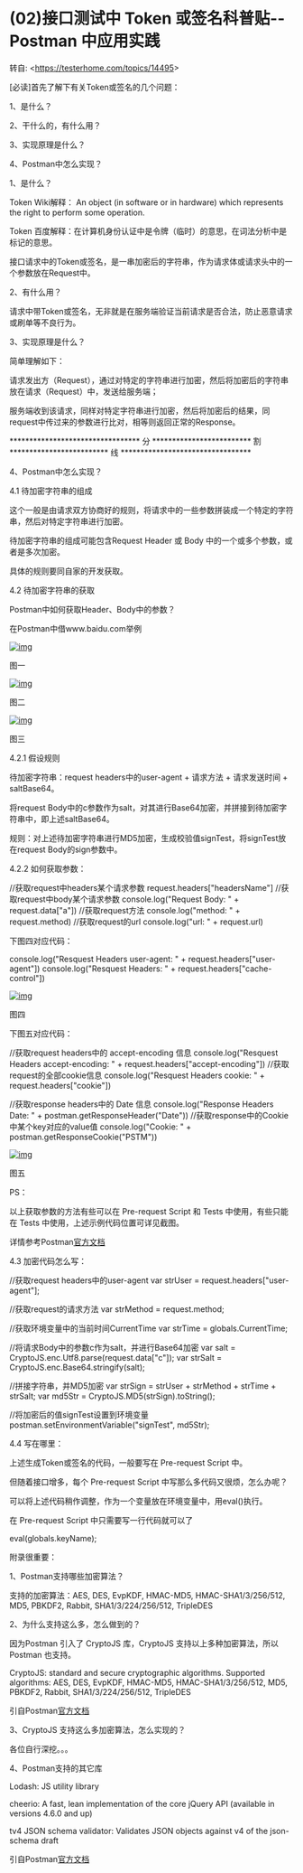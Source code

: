 # (02)接口测试中 Token 或签名科普贴--Postman 中应用实践

转自: <<https://testerhome.com/topics/14495>> 

[必读]首先了解下有关Token或签名的几个问题：

1、是什么？

2、干什么的，有什么用？

3、实现原理是什么？

4、Postman中怎么实现？

1、是什么？

Token Wiki解释： An object (in software or in hardware) which represents the right to perform some operation.

Token 百度解释：在计算机身份认证中是令牌（临时）的意思，在词法分析中是标记的意思。

接口请求中的Token或签名，是一串加密后的字符串，作为请求体或请求头中的一个参数放在Request中。

2、有什么用？

请求中带Token或签名，无非就是在服务端验证当前请求是否合法，防止恶意请求或刷单等不良行为。

3、实现原理是什么？

简单理解如下：

请求发出方（Request），通过对特定的字符串进行加密，然后将加密后的字符串放在请求（Request）中，发送给服务端；

服务端收到该请求，同样对特定字符串进行加密，然后将加密后的结果，同request中传过来的参数进行比对，相等则返回正常的Response。

********************************* 分 ************************* 割 ************************* 线 *********************************

4、Postman中怎么实现？

4.1 待加密字符串的组成

这个一般是由请求双方协商好的规则，将请求中的一些参数拼装成一个特定的字符串，然后对特定字符串进行加密。

待加密字符串的组成可能包含Request Header 或 Body 中的一个或多个参数，或者是多次加密。

具体的规则要同自家的开发获取。

4.2 待加密字符串的获取

Postman中如何获取Header、Body中的参数？

在Postman中借www.baidu.com举例

[![img](file:///C:/Users/zhaoq/AppData/Local/Temp/msohtmlclip1/01/clip_image001.png)](https://testerhome.com/uploads/photo/2018/6b4e8f5d-6ecf-446d-b946-2c8a668abd86.png!large)

图一

[![img](file:///C:/Users/zhaoq/AppData/Local/Temp/msohtmlclip1/01/clip_image002.png)](https://testerhome.com/uploads/photo/2018/1907ddfb-6a73-4711-87a9-844ef2267a25.png!large)

图二

[![img](file:///C:/Users/zhaoq/AppData/Local/Temp/msohtmlclip1/01/clip_image003.png)](https://testerhome.com/uploads/photo/2018/c78b9309-bcfa-4355-94bc-218fb4cef16a.png!large)

图三

4.2.1 假设规则

待加密字符串：request headers中的user-agent + 请求方法 + 请求发送时间 + saltBase64。

将request Body中的c参数作为salt，对其进行Base64加密，并拼接到待加密字符串中，即上述saltBase64。

规则：对上述待加密字符串进行MD5加密，生成校验值signTest，将signTest放在request Body的sign参数中。

4.2.2 如何获取参数：

//获取request中headers某个请求参数
 request.headers["headersName"]
 //获取request中body某个请求参数
 console.log("Request Body: " + request.data["a"])
 //获取request方法
 console.log("method: " + request.method)
 //获取request的url
 console.log("url: " + request.url)

下图四对应代码：

console.log("Resquest Headers user-agent: " + request.headers["user-agent"])
 console.log("Resquest Headers: " + request.headers["cache-control"])

[![img](file:///C:/Users/zhaoq/AppData/Local/Temp/msohtmlclip1/01/clip_image004.png)](https://testerhome.com/uploads/photo/2018/2adabb2f-bf9c-45c3-b76b-1a0a51505e93.png!large)

图四

下图五对应代码：

//获取request headers中的 accept-encoding 信息
 console.log("Resquest Headers accept-encoding: " + request.headers["accept-encoding"])
 //获取request的全部cookie信息
 console.log("Resquest Headers cookie: " + request.headers["cookie"])

//获取response headers中的 Date 信息
 console.log("Response Headers Date: " + postman.getResponseHeader("Date"))
 //获取response中的Cookie 中某个key对应的value值
 console.log("Cookie: " + postman.getResponseCookie("PSTM"))

[![img](file:///C:/Users/zhaoq/AppData/Local/Temp/msohtmlclip1/01/clip_image005.png)](https://testerhome.com/uploads/photo/2018/463dc179-5bb8-4f1d-bea1-b35d5adb54eb.png!large)

图五

PS：

以上获取参数的方法有些可以在 Pre-request Script 和 Tests 中使用，有些只能在 Tests 中使用，上述示例代码位置可详见截图。

详情参考Postman[官方文档](https://www.getpostman.com/docs/v6/postman/scripts/postman_sandbox)

4.3 加密代码怎么写：

//获取request headers中的user-agent
 var strUser = request.headers["user-agent"];

//获取request的请求方法
 var strMethod = request.method;

//获取环境变量中的当前时间CurrentTime
 var strTime = globals.CurrentTime;

//将请求Body中的参数c作为salt，并进行Base64加密
 var salt = CryptoJS.enc.Utf8.parse(request.data["c"]);
 var strSalt = CryptoJS.enc.Base64.stringify(salt);

//拼接字符串，并MD5加密
 var strSign = strUser + strMethod + strTime + strSalt;
 var md5Str = CryptoJS.MD5(strSign).toString();

//将加密后的值signTest设置到环境变量
 postman.setEnvironmentVariable("signTest", md5Str);

4.4 写在哪里：

上述生成Token或签名的代码，一般要写在 Pre-request Script 中。

但随着接口增多，每个 Pre-request Script 中写那么多代码又很烦，怎么办呢？

可以将上述代码稍作调整，作为一个变量放在环境变量中，用eval()执行。

在 Pre-request Script 中只需要写一行代码就可以了

eval(globals.keyName);

附录很重要：

1、Postman支持哪些加密算法？

支持的加密算法：AES, DES, EvpKDF, HMAC-MD5, HMAC-SHA1/3/256/512, MD5, PBKDF2, Rabbit, SHA1/3/224/256/512, TripleDES

2、为什么支持这么多，怎么做到的？

因为Postman 引入了 CryptoJS 库，CryptoJS 支持以上多种加密算法，所以 Postman 也支持。

CryptoJS: standard and secure cryptographic algorithms. Supported algorithms: AES, DES, EvpKDF, HMAC-MD5, HMAC-SHA1/3/256/512, MD5, PBKDF2, Rabbit, SHA1/3/224/256/512, TripleDES

引自Postman[官方文档](https://www.getpostman.com/docs/v6/postman/scripts/postman_sandbox)

3、CryptoJS 支持这么多加密算法，怎么实现的？

各位自行深挖。。。

4、Postman支持的其它库

Lodash: JS utility library

cheerio: A fast, lean implementation of the core jQuery API (available in versions 4.6.0 and up)

tv4 JSON schema validator: Validates JSON objects against v4 of the json-schema draft

引自Postman[官方文档](https://www.getpostman.com/docs/v6/postman/scripts/postman_sandbox)

 



 